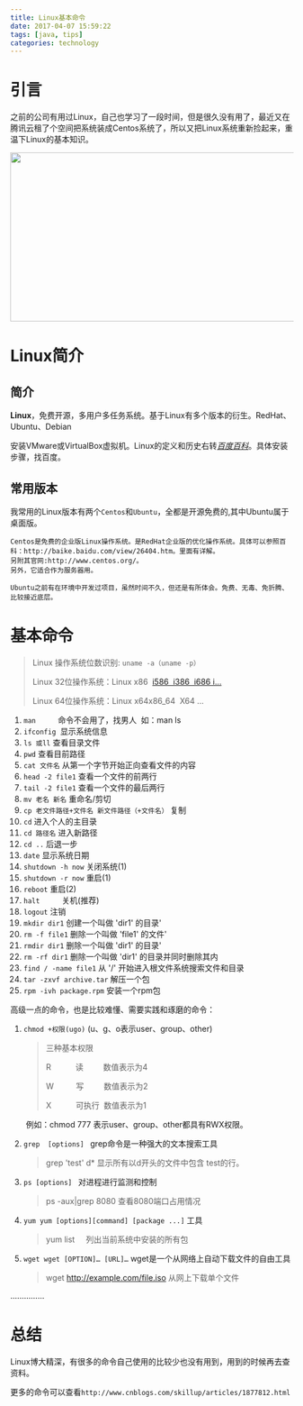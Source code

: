 ```yaml
---
title: Linux基本命令
date: 2017-04-07 15:59:22
tags: [java, tips]
categories: technology
---
```


# 引言

之前的公司有用过Linux，自己也学习了一段时间，但是很久没有用了，最近又在腾讯云租了个空间把系统装成Centos系统了，所以又把Linux系统重新捡起来，重温下Linux的基本知识。

<div align=center><img width="700" height="300" src="http://on937g0jc.bkt.clouddn.com/2017-4-6/Linux.jpg" algin="center"/>

</div>

<!-- more -->

# Linux简介

## 简介

**Linux**，免费开源，多用户多任务系统。基于Linux有多个版本的衍生。RedHat、Ubuntu、Debian

安装VMware或VirtualBox虚拟机。Linux的定义和历史右转[*百度百科*](http://baike.baidu.com/link?url=ImcCu-CQii_EX-Tiet8ChTjtjNUpDHYUFagNy65U41CX-jqb7oGTOkfew0hJyLhOBPrhC6yZmwUC8Sy-6COiWK)。具体安装步骤，找百度。

## 常用版本

我常用的Linux版本有两个`Centos`和`Ubuntu`，全都是开源免费的,其中Ubuntu属于桌面版。

```
Centos是免费的企业版Linux操作系统。是RedHat企业版的优化操作系统。具体可以参照百科：http://baike.baidu.com/view/26404.htm。里面有详解。
另附其官网:http://www.centos.org/。
另外，它适合作为服务器用。
```

```
Ubuntu之前有在环境中开发过项目，虽然时间不久，但还是有所体会。免费、无毒、免折腾、比较接近底层。
```

# 基本命令

> Linux 操作系统位数识别: `uname -a（uname -p）`
>
> Linux 32位操作系统：Linux x86  [i586  i386  i686 i...](http://download.oracle.com/otn-pub/java/jdk/7u45-b18/jdk-7u45-linux-i586.rpm)
>
> Linux 64位操作系统：Linux x64x86_64  X64 ...

1. `man`          命令不会用了，找男人  如：man ls
2. `ifconfig`     显示系统信息
3. `ls 或ll`      查看目录文件
4. `pwd`      查看目前路径
5. `cat 文件名`     从第一个字节开始正向查看文件的内容
6. `head -2 file1`    查看一个文件的前两行 
7. `tail -2 file1` 查看一个文件的最后两行
8. `mv 老名 新名`      重命名/剪切
9. `cp 老文件路径+文件名 新文件路径（+文件名）`    复制 
10. `cd`       进入个人的主目录 
11. `cd 路径名`    进入新路径
12. `cd ..`     后退一步
13. `date`    显示系统日期
14. `shutdown -h now`    关闭系统(1) 
15. `shutdown -r now`    重启(1) 
16. `reboot`    重启(2) 
17. `halt`          关机(推荐)
18. `logout`     注销 
19. `mkdir dir1`    创建一个叫做 'dir1' 的目录' 
20. `rm -f file1`    删除一个叫做 'file1' 的文件'
21. `rmdir dir1`    删除一个叫做 'dir1' 的目录'
22. `rm -rf dir1`    删除一个叫做 'dir1' 的目录并同时删除其内
23. `find / -name file1`     从 '/' 开始进入根文件系统搜索文件和目录 
24. `tar -zxvf archive.tar`     解压一个包
25. `rpm -ivh package.rpm`   安装一个rpm包 



高级一点的命令，也是比较难懂、需要实践和琢磨的命令：

1. `chmod +权限(ugo)`    (u、g、o表示user、group、other)

   > 三种基本权限
   >
   > R           读         数值表示为4
   >
   > W          写         数值表示为2
   >
   > X           可执行  数值表示为1

   ​	例如：chmod 777   表示user、group、other都具有RWX权限。	

2. `grep  [options] `    grep命令是一种强大的文本搜索工具

   > grep 'test' d*
   > 显示所有以d开头的文件中包含 test的行。

3. `ps [options] `      对进程进行监测和控制

   > ps -aux|grep 8080      查看8080端口占用情况

4. `yum yum [options][command] [package ...]`       工具

   > yum list     列出当前系统中安装的所有包

5. `wget wget [OPTION]… [URL]…`      wget是一个从网络上自动下载文件的自由工具

   > wget http://example.com/file.iso    从网上下载单个文件

...............

# 总结

Linux博大精深，有很多的命令自己使用的比较少也没有用到，用到的时候再去查资料。

更多的命令可以查看`http://www.cnblogs.com/skillup/articles/1877812.html`